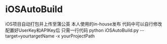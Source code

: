 # iOSAutoBuild
iOS项目自动打包并上传至蒲公英 本人使用的in-house发布 代码中可以自行修改 
配置好UserKey和APIKey后 只需一行代码 python iOSAutoBuild.py --target=yourtargetName -x yourProjectPath
